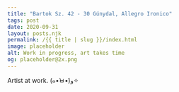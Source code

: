 ```yaml
---
title: "Bartok Sz. 42 - 30 Gúnydal, Allegro Ironico"
tags: post
date: 2020-09-31
layout: posts.njk
permalink: /{{ title | slug }}/index.html
image: placeholder
alt: Work in progress, art takes time
og: placeholder@2x.png
---
```


Artist at work.
(๑•̀ㅂ•́)و✧
